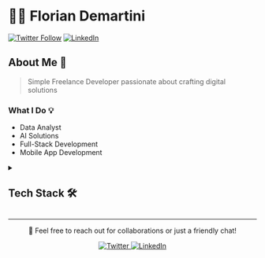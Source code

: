 # 👨‍💻 Florian Demartini
[![Twitter Follow](https://img.shields.io/twitter/follow/floriandem46530?style=social)](https://twitter.com/floriandem46530)
[![LinkedIn](https://img.shields.io/badge/-Florian%20Demartini-blue?style=flat-square&logo=Linkedin&logoColor=white&link=https://linkedin.com/in/florian-demartini-166373202/)](https://linkedin.com/in/florian-demartini-166373202)

## About Me 🚀
> Simple Freelance Developer passionate about crafting digital solutions

### What I Do 💡
- Data Analyst
- AI Solutions
- Full-Stack Development
- Mobile App Development

<details>
<summary><h2>Tech Stack 🛠️</h2></summary>

<details>
<summary><h4>Languages</h4></summary>

![Python](https://img.shields.io/badge/-Python-3776AB?style=flat-square&logo=Python&logoColor=white)
![JavaScript](https://img.shields.io/badge/-JavaScript-F7DF1E?style=flat-square&logo=javascript&logoColor=black)
![Java](https://img.shields.io/badge/-Java-007396?style=flat-square&logo=java&logoColor=white)
![C++](https://img.shields.io/badge/-C++-00599C?style=flat-square&logo=c%2B%2B&logoColor=white)
![C](https://img.shields.io/badge/-C-A8B9CC?style=flat-square&logo=c&logoColor=white)
</details>

<details>
<summary><h4>Web Development</h4></summary>

![React](https://img.shields.io/badge/-React-61DAFB?style=flat-square&logo=react&logoColor=black)
![Vue.js](https://img.shields.io/badge/-Vue.js-4FC08D?style=flat-square&logo=vue.js&logoColor=white)
![Node.js](https://img.shields.io/badge/-Node.js-339933?style=flat-square&logo=node.js&logoColor=white)
![Django](https://img.shields.io/badge/-Django-092E20?style=flat-square&logo=django&logoColor=white)
![HTML5](https://img.shields.io/badge/-HTML5-E34F26?style=flat-square&logo=html5&logoColor=white)
![CSS3](https://img.shields.io/badge/-CSS3-1572B6?style=flat-square&logo=css3&logoColor=white)
![Tailwind CSS](https://img.shields.io/badge/-Tailwind%20CSS-38B2AC?style=flat-square&logo=tailwind-css&logoColor=white)
</details>

<details>
<summary><h4>Mobile Development</h4></summary>

![React Native](https://img.shields.io/badge/-React%20Native-61DAFB?style=flat-square&logo=react&logoColor=black)
![Android](https://img.shields.io/badge/-Android-3DDC84?style=flat-square&logo=android&logoColor=white)
</details>

<details>
<summary><h4>Database</h4></summary>

![MySQL](https://img.shields.io/badge/-MySQL-4479A1?style=flat-square&logo=mysql&logoColor=white)
![PostgreSQL](https://img.shields.io/badge/-PostgreSQL-336791?style=flat-square&logo=postgresql&logoColor=white)
![Firebase](https://img.shields.io/badge/-Firebase-FFCA28?style=flat-square&logo=firebase&logoColor=black)
</details>

<details>
<summary><h4>DevOps & Tools</h4></summary>

![Docker](https://img.shields.io/badge/-Docker-2496ED?style=flat-square&logo=docker&logoColor=white)
![Git](https://img.shields.io/badge/-Git-F05032?style=flat-square&logo=git&logoColor=white)
![Linux](https://img.shields.io/badge/-Linux-FCC624?style=flat-square&logo=linux&logoColor=black)
</details>

<details>
<summary><h4>Other</h4></summary>

![TensorFlow](https://img.shields.io/badge/-TensorFlow-FF6F00?style=flat-square&logo=tensorflow&logoColor=white)
![Figma](https://img.shields.io/badge/-Figma-F24E1E?style=flat-square&logo=figma&logoColor=white)
</details>

</details>

---
<p align="center">💬 Feel free to reach out for collaborations or just a friendly chat!</p>
<p align="center">
  <a href="https://twitter.com/floriandem46530">
    <img src="https://img.shields.io/badge/-Twitter-1DA1F2?style=flat-square&logo=twitter&logoColor=white" alt="Twitter" />
  </a>
  <a href="https://linkedin.com/in/florian-demartini-166373202">
    <img src="https://img.shields.io/badge/-LinkedIn-0077B5?style=flat-square&logo=linkedin&logoColor=white" alt="LinkedIn" />
  </a>
</p>
